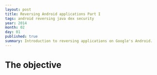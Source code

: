 ```yaml
---
layout: post
title: Reversing Android applications Part I
tags: android reversing java dex security
year: 2014
month: 02
day: 01
published: true
summary: Introduction to reversing applications on Google's Android.
---
```


# The objective
